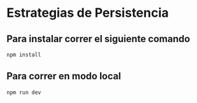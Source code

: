 # Estrategias de Persistencia

## Para instalar correr el siguiente comando
```npm install```

## Para correr en modo local
```npm run dev```